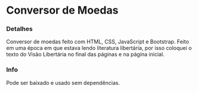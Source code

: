 # Conversor de Moedas

### Detalhes

Conversor de moedas feito com HTML, CSS, JavaScript e Bootstrap. 
Feito em uma época em que estava lendo literatura libertária, por isso coloquei o texto do Visão Libertária no final das páginas e na página inicial.

### Info

Pode ser baixado e usado sem dependências.
